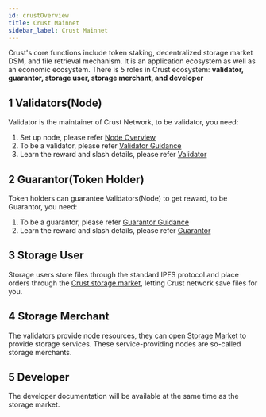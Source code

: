 ```yaml
---
id: crustOverview
title: Crust Mainnet
sidebar_label: Crust Mainnet
---
```


Crust's core functions include token staking, decentralized storage market DSM, and file retrieval mechanism. It is an application ecosystem as well as an economic ecosystem. There is 5 roles in Crust ecosystem: **validator, guarantor, storage user, storage merchant, and developer**

## 1 Validators(Node)

Validator is the maintainer of Crust Network, to be validator, you need:

1. Set up node, please refer [Node Overview](node-overview.md)
2. To be a validator, please refer [Validator Guidance](validatorGuidance.md)
3. Learn the reward and slash details, please refer [Validator](validator.md)

## 2 Guarantor(Token Holder)

Token holders can guarantee Validators(Node) to get reward, to be Guarantor, you need:

1. To be a guarantor, please refer [Guarantor Guidance](guarantor-guidance.md)
2. Learn the reward and slash details, please refer [Guarantor](guarantor.md)

## 3 Storage User

Storage users store files through the standard IPFS protocol and place orders through the [Crust storage market](storageUserGuide.md), letting Crust network save files for you.

## 4 Storage Merchant

The validators provide node resources, they can open [Storage Market](merchantGuidance.md) to provide storage services. These service-providing nodes are so-called storage merchants.

## 5 Developer

The developer documentation will be available at the same time as the storage market.
